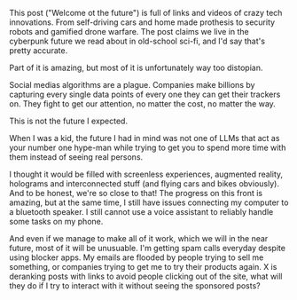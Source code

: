 This post ("Welcome ot the future") is full of links and videos of crazy tech innovations. From self-driving cars and home made prothesis  to security robots and gamified drone warfare. The post claims we live in the cyberpunk future we read about in old-school sci-fi, and I'd say that's pretty accurate. 

Part of it is amazing, but most of it is unfortunately way too distopian.

Social medias algorithms are a plague. Companies make billions by capturing every single data points of every one they can get their trackers on. They fight to get our attention, no matter the cost, no matter the way.

This is not the future I expected.

When I was a kid, the future I had in mind was not one of LLMs that act as your number one hype-man while trying to get you to spend more time with them instead of seeing real persons. 

I thought it would be filled with screenless experiences, augmented reality, holograms and interconnected stuff (and flying cars and bikes obviously). And to be honest, we're so close to that! The progress on this front is amazing, but at the same time, I still have issues connecting my computer to a bluetooth speaker. I still cannot use a voice assistant to reliably handle some tasks on my phone.

And even if we manage to make all of it work, which we will in the near future, most of it will be unusuable. I'm getting spam calls everyday despite using blocker apps. My emails are flooded by people trying to sell me something, or companies trying to get me to try their products again. 
X is deranking posts with links to avoid people clicking out of the site, what will they do if I try to interact with it without seeing the sponsored posts?
